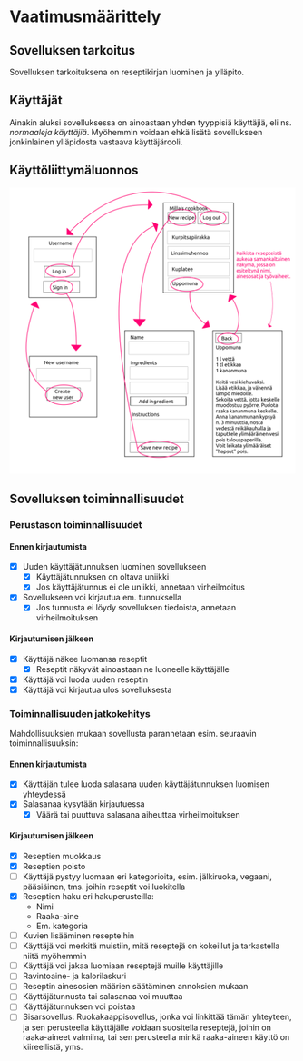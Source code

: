 # Vaatimusmäärittely

## Sovelluksen tarkoitus

Sovelluksen tarkoituksena on reseptikirjan luominen ja ylläpito.

## Käyttäjät

Ainakin aluksi sovelluksessa on ainoastaan yhden tyyppisiä käyttäjiä, eli ns. _normaaleja käyttäjiä_. Myöhemmin voidaan ehkä lisätä sovellukseen jonkinlainen ylläpidosta vastaava käyttäjärooli.  

## Käyttöliittymäluonnos
![](https://raw.githubusercontent.com/MillaKelhu/ot-harjoitustyo/master/dokumentaatio/kuvat/kayttoliittymaluonnos.png)

## Sovelluksen toiminnallisuudet

### Perustason toiminnallisuudet

#### Ennen kirjautumista
- [x] Uuden käyttäjätunnuksen luominen sovellukseen
  - [x] Käyttäjätunnuksen on oltava uniikki
  - [x] Jos käyttäjätunnus ei ole uniikki, annetaan virheilmoitus
- [x] Sovellukseen voi kirjautua em. tunnuksella
  - [x] Jos tunnusta ei löydy sovelluksen tiedoista, annetaan virheilmoituksen

#### Kirjautumisen jälkeen
- [x] Käyttäjä näkee luomansa reseptit
  - [x] Reseptit näkyvät ainoastaan ne luoneelle käyttäjälle
- [x] Käyttäjä voi luoda uuden reseptin
- [x] Käyttäjä voi kirjautua ulos sovelluksesta

### Toiminnallisuuden jatkokehitys
Mahdollisuuksien mukaan sovellusta parannetaan esim. seuraavin toiminnallisuuksin:

#### Ennen kirjautumista
- [x] Käyttäjän tulee luoda salasana uuden käyttäjätunnuksen luomisen yhteydessä
- [x] Salasanaa kysytään kirjautuessa
  - [x] Väärä tai puuttuva salasana aiheuttaa virheilmoituksen

#### Kirjautumisen jälkeen
- [x] Reseptien muokkaus
- [x] Reseptien poisto
- [ ] Käyttäjä pystyy luomaan eri kategorioita, esim. jälkiruoka, vegaani, pääsiäinen, tms. joihin reseptit voi luokitella 
- [x] Reseptien haku eri hakuperusteilla:
  * Nimi
  * Raaka-aine
  * Em. kategoria
- [ ] Kuvien lisääminen resepteihin
- [ ] Käyttäjä voi merkitä muistiin, mitä reseptejä on kokeillut ja tarkastella niitä myöhemmin
- [ ] Käyttäjä voi jakaa luomiaan reseptejä muille käyttäjille
- [ ] Ravintoaine- ja kalorilaskuri
- [ ] Reseptin ainesosien määrien säätäminen annoksien mukaan
- [ ] Käyttäjätunnusta tai salasanaa voi muuttaa
- [ ] Käyttäjätunnuksen voi poistaa
- [ ] Sisarsovellus: Ruokakaappisovellus, jonka voi linkittää tämän yhteyteen, ja sen perusteella käyttäjälle voidaan suositella reseptejä, joihin on raaka-aineet valmiina, tai sen perusteella minkä raaka-aineen käyttö on kiireellistä, yms.
